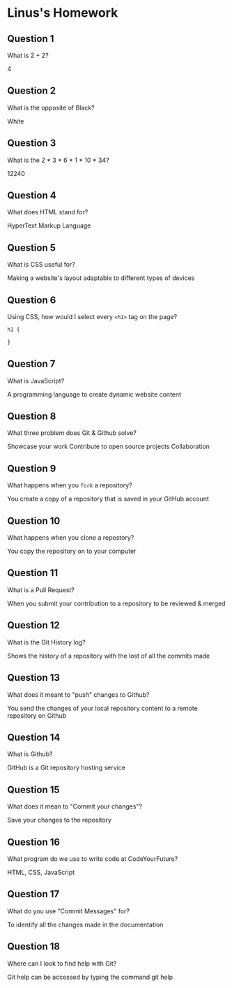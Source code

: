# Linus's Homework

## Question 1

What is 2 + 2?

4

## Question 2

What is the opposite of Black?

White

## Question 3

What is the  2 * 3 * 6 * 1 * 10 * 34?

12240

## Question 4 

What does HTML stand for?

HyperText Markup Language

## Question 5

What is CSS useful for?

Making a website's layout adaptable to different types of devices

## Question 6

Using CSS, how would I select every `<h1>` tag on the page?

```css
h1 {

}
```

## Question 7

What is JavaScript?

A programming language to create dynamic website content

## Question 8

What three problem does Git & Github solve?

Showcase your work
Contribute to open source projects
Collaboration

## Question 9

What happens when you `fork` a repository?

You create a copy of a repository that is saved in your GitHub account

## Question 10 

What happens when you clone a repostory?

You copy the repository on to your computer

## Question 11

What is a Pull Request?

When you submit your contribution to a repository to be reviewed & merged


## Question 12

What is the Git History log?

Shows the history of a repository with the lost of all the commits made

## Question 13

What does it meant to "push" changes to Github?

You send the changes of your local repository content to a remote repository on Github

## Question 14

What is Github?

GitHub is a Git repository hosting service

## Question 15

What does it mean to "Commit your changes"?

Save your changes to the repository

## Question 16

What program do we use to write code at CodeYourFuture?

HTML, CSS, JavaScript

## Question 17

What do you use "Commit Messages" for?

To identify all the changes made in the documentation

## Question 18

Where can I look to find help with Git?

Git help can be accessed by typing the command git help
